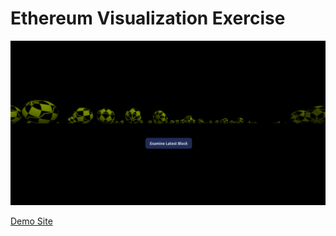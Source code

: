 # Ethereum Visualization Exercise

![Screen Shot](ethvis.png)

[Demo Site](https://effervescent-palmier-4465c5.netlify.app)